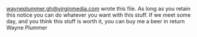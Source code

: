 <wayneplummer.gh@virginmedia.com> wrote this file. As long as you retain this notice you can do whatever you want with this stuff. If we meet some day, and you think this stuff is worth it, you can buy me a beer in return Wayne Plummer